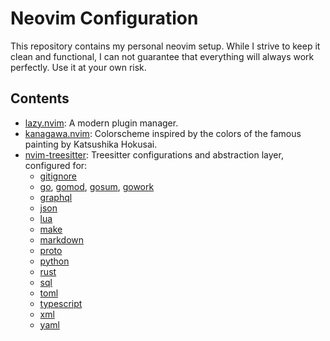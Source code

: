 # Neovim Configuration

This repository contains my personal neovim setup. While I strive to keep it
clean and functional, I can not guarantee that everything will always work
perfectly. Use it at your own risk.

## Contents

- [lazy.nvim](https://github.com/folke/lazy.nvim): A modern plugin manager.
- [kanagawa.nvim](https://github.com/rebelot/kanagawa.nvim): Colorscheme
  inspired by the colors of the famous painting by Katsushika Hokusai.
- [nvim-treesitter](https://github.com/nvim-treesitter/nvim-treesitter):
  Treesitter configurations and abstraction layer, configured for:
  - [gitignore](https://github.com/shunsambongi/tree-sitter-gitignore)
  - [go](https://github.com/tree-sitter/tree-sitter-go),
     [gomod](https://github.com/camdencheek/tree-sitter-go-mod),
     [gosum](https://github.com/tree-sitter-grammars/tree-sitter-go-sum),
     [gowork](https://github.com/omertuc/tree-sitter-go-work)
  - [graphql](https://github.com/bkegley/tree-sitter-graphql)
  - [json](https://github.com/tree-sitter/tree-sitter-json)
  - [lua](https://github.com/tree-sitter-grammars/tree-sitter-lua)
  - [make](https://github.com/alemuller/tree-sitter-make)
  - [markdown](https://github.com/tree-sitter-grammars/tree-sitter-markdown)
  - [proto](https://github.com/treywood/tree-sitter-proto)
  - [python](https://github.com/tree-sitter/tree-sitter-python)
  - [rust](https://github.com/tree-sitter/tree-sitter-rust)
  - [sql](https://github.com/derekstride/tree-sitter-sql)
  - [toml](https://github.com/tree-sitter-grammars/tree-sitter-toml)
  - [typescript](https://github.com/tree-sitter/tree-sitter-typescript)
  - [xml](https://github.com/tree-sitter-grammars/tree-sitter-xml)
  - [yaml](https://github.com/tree-sitter-grammars/tree-sitter-yaml)

